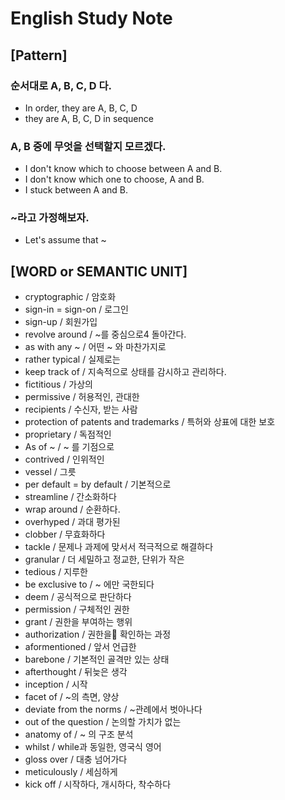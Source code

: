 # English Study Note

## [Pattern]

### 순서대로 A, B, C, D 다.

- In order, they are A, B, C, D
- they are A, B, C, D in sequence

### A, B 중에 무엇을 선택할지 모르겠다.

- I don't know which to choose between A and B.
- I don't know which one to choose, A and B.
- I stuck between A and B.

### ~라고 가정해보자.

- Let's assume that ~

## [WORD or SEMANTIC UNIT]

- cryptographic / 암호화
- sign-in = sign-on / 로그인
- sign-up / 회원가입
- revolve around / ~를 중심으로4 돌아간다.
- as with any ~ / 어떤 ~ 와 마찬가지로
- rather typical / 실제로는
- keep track of / 지속적으로 상태를 감시하고 관리하다.
- fictitious / 가상의
- permissive / 허용적인, 관대한
- recipients / 수신자, 받는 사람
- protection of patents and trademarks / 특허와 상표에 대한 보호
- proprietary / 독점적인
- As of ~ / ~ 를 기점으로
- contrived / 인위적인
- vessel / 그릇
- per default = by default / 기본적으로
- streamline / 간소화하다
- wrap around / 순환하다.
- overhyped / 과대 평가된
- clobber / 무효화하다
- tackle / 문제나 과제에 맞서서 적극적으로 해결하다
- granular / 더 세밀하고 정교한, 단위가 작은
- tedious / 지루한
- be exclusive to / ~ 에만 국한되다
- deem / 공식적으로 판단하다
- permission / 구체적인 권한
- grant / 권한을 부여하는 행위
- authorization / 권한을 확인하는 과정
- aformentioned / 앞서 언급한
- barebone / 기본적인 골격만 있는 상태
- afterthought / 뒤늦은 생각
- inception / 시작
- facet of / ~의 측면, 양상
- deviate from the norms / ~관례에서 벗아나다
- out of the question / 논의할 가치가 없는
- anatomy of / ~ 의 구조 분석
- whilst / while과 동일한, 영국식 영어
- gloss over / 대충 넘어가다
- meticulously / 세심하게
- kick off / 시작하다, 개시하다, 착수하다